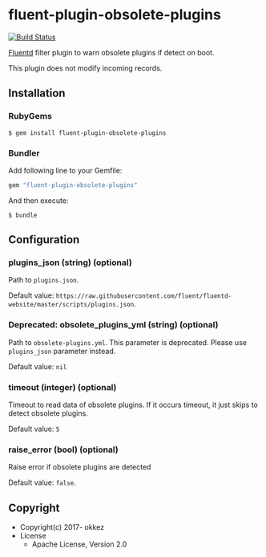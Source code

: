 # fluent-plugin-obsolete-plugins

[![Build Status](https://travis-ci.org/okkez/fluent-plugin-obsolete-plugins.svg?branch=master)](https://travis-ci.org/okkez/fluent-plugin-obsolete-plugins)

[Fluentd](http://fluentd.org/) filter plugin to warn obsolete plugins if detect on boot.

This plugin does not modify incoming records.

## Installation

### RubyGems

```
$ gem install fluent-plugin-obsolete-plugins
```

### Bundler

Add following line to your Gemfile:

```ruby
gem "fluent-plugin-obsolete-plugins"
```

And then execute:

```
$ bundle
```

## Configuration

### plugins_json (string) (optional)

Path to `plugins.json`.

Default value: `https://raw.githubusercontent.com/fluent/fluentd-website/master/scripts/plugins.json`.


### Deprecated: obsolete_plugins_yml (string) (optional)

Path to `obsolete-plugins.yml`. This parameter is deprecated. Please use `plugins_json` parameter instead.

Default value: `nil`

### timeout (integer) (optional)

Timeout to read data of obsolete plugins.
If it occurs timeout, it just skips to detect obsolete plugins.

Default value: `5`

### raise_error (bool) (optional)

Raise error if obsolete plugins are detected

Default value: `false`.

## Copyright

* Copyright(c) 2017- okkez
* License
  * Apache License, Version 2.0
